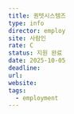 ```yaml
---
title: 퀀텟시스템즈
type: info
director: employ
site: 사람인
rate: C
status: 지원 완료
date: 2025-10-05
deadline:
url:
website:
tags:
  - employment
---
```







